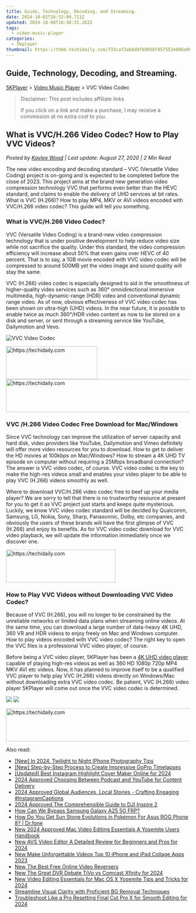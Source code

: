 ```yaml
---
title: Guide, Technology, Decoding, and Streaming.
date: 2024-10-01T16:32:09.711Z
updated: 2024-10-06T16:38:31.262Z
tags:
  - video-music-player
categories:
  - 5kplayer
thumbnail: https://thmb.techidaily.com/733caf2abbd8fb995bf457552e00ba90aafeaec9c6d7712345148ce88c83b02a.jpg
---
```


## Guide, Technology, Decoding, and Streaming.

[5KPlayer](https://tools.techidaily.com/5kplayer/products/) \> [Video Music Player](https://tools.techidaily.com/5kplayer/video-music-player/) \> VVC Video Codec 

>  Disclaimer: This post includes affiliate links
>
>  If you click on a link and make a purchase, I may receive a commission at no extra cost to you.
>

## What is VVC/H.266 Video Codec? How to Play VVC Videos?

 _Posted by [Kaylee Wood](https://www.quora.com/profile/Amanda-Hu-21) | Last update: August 27, 2020 | 2 Min Read_

The new video encoding and decoding standard – VVC (Versatile Video Coding) project is on-going and is expected to be completed before the close of 2023\. This project aims at the brand new generation video compression technology VVC that performs even better than the HEVC standard, and claims to enable the delivery of UHD services at bit rates. What is VVC (H.266)? How to play MP4, MKV or AVI videos encoded with VVC/H.266 video codec? This guide will tell you something.

### What is VVC/H.266 Video Codec?

VVC (Versatile Video Coding) is a brand-new video compression technology that is under positive development to help reduce video size while not sacrifice the quality. Under this standard, the video compression efficiency will increase about 50% that even gains over HEVC of 40 percent. That is to say, a 1GB movie encoded with VVC video codec will be compressed to around 500MB yet the video image and sound quality will stay the same. 

VVC (H.266) video codec is especially designed to aid in the smoothness of higher-quality video services such as 360° omnidirectional immersive multimedia, high-dynamic-range (HDR) video and conventional dynamic range video. As of now, obvious effectiveness of VVC video codec has been shown on ultra-high (UHD) videos. In the near future, it is possible to enable twice as much 360°/HDR video content as now to be stored on a disk and server, or sent through a streaming service like YouTube, Dailymotion and Vevo.

![VVC Video Codec](https://www.5kplayer.com/video-music-player/img/vvc-video-codec.jpg) 

<!-- affiliate ads begin -->
<a href="https://bluettius.sjv.io/c/5597632/2139120/17108" target="_top" id="2139120">
  <img src="//a.impactradius-go.com/display-ad/17108-2139120" border="0" alt="https://techidaily.com" width="250" height="90"/>
</a>
<img height="0" width="0" src="https://bluettius.sjv.io/i/5597632/2139120/17108" style="position:absolute;visibility:hidden;" border="0" />
<!-- affiliate ads end -->

<!-- affiliate ads begin -->
<a href="https://appsumo.8odi.net/c/5597632/2052059/7443" target="_top" id="2052059">
  <img src="//a.impactradius-go.com/display-ad/7443-2052059" border="0" alt="https://techidaily.com" width="728" height="90"/>
</a>
<img height="0" width="0" src="https://appsumo.8odi.net/i/5597632/2052059/7443" style="position:absolute;visibility:hidden;" border="0" />
<!-- affiliate ads end -->

### VVC /H.266 Video Codec Free Download for Mac/Windows

Since VVC technology can improve the utilization of server capacity and hard disk, video providers like YouTube, Dailymotion and Vimeo definitely will offer more video resources for you to download. How to get to deliver the HD movies at 100kbps on Mac/Windows? How to stream a 4K UHD TV episode on computer without requiring a 25Mbps broadband connection? The answer is VVC video codec, of course. VVC video codec is the key to make the high-res videos small and enables your video player to be able to play VVC (H.266) videos smoothly as well.

Where to download VVC/H.266 video codec free to beef up your media player? We are sorry to tell that there is no trustworthy resource at present for you to get it as VVC project just starts and keeps quite mysterious. Luckily, we know VVC video codec standard will be decided by Qualcomm, Samsung, LG, Nokia, Sony, Sharp, Panasonnic, Dolby, etc companies, and obviously the users of these brands will have the first glimpse of VVC (H.266) and enjoy its benefits. As for VVC video codec download for VVC video playback, we will update the information immediately once we discover one.

<!-- affiliate ads begin -->
<a href="https://aligracehair.sjv.io/c/5597632/1918679/19272" target="_top" id="1918679">
  <img src="//a.impactradius-go.com/display-ad/19272-1918679" border="0" alt="https://techidaily.com" width="300" height="90"/>
</a>
<img height="0" width="0" src="https://aligracehair.sjv.io/i/5597632/1918679/19272" style="position:absolute;visibility:hidden;" border="0" />
<!-- affiliate ads end -->

### How to Play VVC Videos without Downloading VVC Video Codec?

Because of VVC (H.266), you will no longer to be constrained by the unreliable networks or limited data plans when streaming online videos. At the same time, you can download a large number of data-heavy 4K UHD, 360 VR and HDR videos to enjoy freely on Mac and Windows computer. How to play videos encoded with VVC video codec? The right key to open the VVC files is a professional VVC video player, of course.

Before being a VVC video player, 5KPlayer has been a [4K UHD video player](https://tools.techidaily.com/5kplayer/video-music-player/) capable of playing high-res videos as well as 360 HD 1080p 720p MP4 MKV AVI etc videos. Now, it has planned to improve itself to be a qualified VVC player to help play VVC (H.266) videos directly on Windows/Mac without downloading extra VVC video codec. Be patient, VVC (H.266) video player 5KPlayer will come out once the VVC video codec is determined.

[![](https://www.5kplayer.com/video-music-player/../button/freedownwhitewin.png)](https://tools.techidaily.com/5kplayer/products/) [![](https://www.5kplayer.com/video-music-player/../button/freedownbackmac.png)](https://tools.techidaily.com/5kplayer/products/)

<!-- affiliate ads begin -->
<a href="https://ephamedtechinc.pxf.io/c/5597632/2137204/26400" target="_top" id="2137204">
  <img src="//a.impactradius-go.com/display-ad/26400-2137204" border="0" alt="https://techidaily.com" width="728" height="90"/>
</a>
<img height="0" width="0" src="https://ephamedtechinc.pxf.io/i/5597632/2137204/26400" style="position:absolute;visibility:hidden;" border="0" />
<!-- affiliate ads end -->

<ins class="adsbygoogle"
     style="display:block"
     data-ad-format="autorelaxed"
     data-ad-client="ca-pub-7571918770474297"
     data-ad-slot="1223367746"></ins>

<ins class="adsbygoogle"
     style="display:block"
     data-ad-client="ca-pub-7571918770474297"
     data-ad-slot="8358498916"
     data-ad-format="auto"
     data-full-width-responsive="true"></ins>

<span class="atpl-alsoreadstyle">Also read:</span>
<div><ul>
<li><a href="https://fox-boxes.techidaily.com/new-in-2024-twilight-to-night-iphone-photography-tips/"><u>[New] In 2024, Twilight to Night IPhone Photography Tips</u></a></li>
<li><a href="https://fox-friendly.techidaily.com/new-step-by-step-process-to-create-impressive-gopro-timelapses/"><u>[New] Step-by-Step Process to Create Impressive GoPro Timelapses</u></a></li>
<li><a href="https://instagram-video-recordings.techidaily.com/updated-best-instagram-highlight-cover-maker-online-for-2024/"><u>[Updated] Best Instagram Highlight Cover Maker Online for 2024</u></a></li>
<li><a href="https://extra-lessons.techidaily.com/2024-approved-choosing-between-podcast-and-youtube-for-content-delivery/"><u>2024 Approved Choosing Between Podcast and YouTube for Content Delivery</u></a></li>
<li><a href="https://instagram-videos.techidaily.com/2024-approved-global-audiences-local-stories-crafting-engaging-instagramcaptions/"><u>2024 Approved Global Audiences, Local Stories - Crafting Engaging #InstagramCaptions</u></a></li>
<li><a href="https://some-guidance.techidaily.com/2024-approved-the-comprehensible-guide-to-dji-inspire-2/"><u>2024 Approved The Comprehensible Guide to DJI Inspire 2</u></a></li>
<li><a href="https://bypass-frp.techidaily.com/how-can-we-bypass-samsung-galaxy-a25-5g-frp-by-drfone-android/"><u>How Can We Bypass Samsung Galaxy A25 5G FRP?</u></a></li>
<li><a href="https://android-pokemon-go.techidaily.com/how-do-you-get-sun-stone-evolutions-in-pokemon-for-asus-rog-phone-8-drfone-by-drfone-virtual-android/"><u>How Do You Get Sun Stone Evolutions in Pokémon For Asus ROG Phone 8? | Dr.fone</u></a></li>
<li><a href="https://video-creation-software.techidaily.com/new-2024-approved-mac-video-editing-essentials-a-yosemite-users-handbook/"><u>New 2024 Approved Mac Video Editing Essentials A Yosemite Users Handbook</u></a></li>
<li><a href="https://video-creation-software.techidaily.com/new-avs-video-editor-a-detailed-review-for-beginners-and-pros-for-2024/"><u>New AVS Video Editor A Detailed Review for Beginners and Pros for 2024</u></a></li>
<li><a href="https://video-creation-software.techidaily.com/new-make-unforgettable-videos-top-10-iphone-and-ipad-collage-apps-2023/"><u>New Make Unforgettable Videos Top 10 iPhone and iPad Collage Apps 2023</u></a></li>
<li><a href="https://video-creation-software.techidaily.com/new-the-best-free-online-video-reversers/"><u>New The Best Free Online Video Reversers</u></a></li>
<li><a href="https://video-creation-software.techidaily.com/new-the-great-dvr-debate-tivo-vs-comcast-xfinity-for-2024/"><u>New The Great DVR Debate TiVo vs Comcast Xfinity for 2024</u></a></li>
<li><a href="https://video-creation-software.techidaily.com/new-video-editing-essentials-for-mac-os-x-yosemite-tips-and-tricks-for-2024/"><u>New Video Editing Essentials for Mac OS X Yosemite Tips and Tricks for 2024</u></a></li>
<li><a href="https://extra-resources.techidaily.com/streamline-visual-clarity-with-proficient-bg-removal-techniques/"><u>Streamline Visual Clarity with Proficient BG Removal Techniques</u></a></li>
<li><a href="https://video-creation-software.techidaily.com/troubleshoot-like-a-pro-resetting-final-cut-pro-x-for-smooth-editing-for-2024/"><u>Troubleshoot Like a Pro Resetting Final Cut Pro X for Smooth Editing for 2024</u></a></li>
</ul></div>

